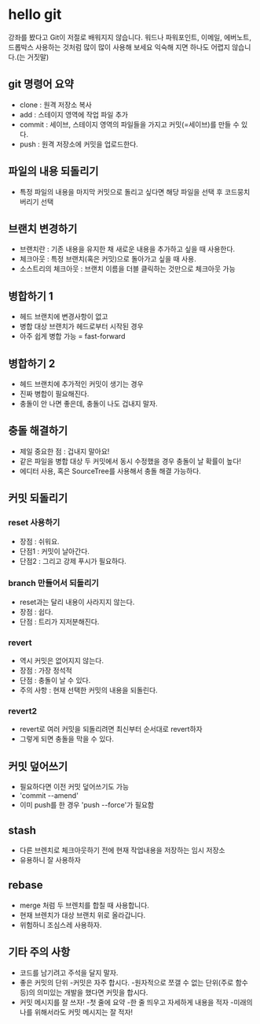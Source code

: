 # hello git

강좌를 봤다고 Git이 저절로 배워지지 않습니다.
워드나 파워포인트, 이메일, 에버노트, 드롭박스 사용하는 것처럼 많이 많이 사용해 보세요
익숙해 지면 하나도 어렵지 않습니다.(는 거짓말)

## git 명령어 요약

- clone : 원격 저장소 복사
- add : 스테이지 영역에 작업 파일 추가
- commit : 세이브, 스테이지 영역의 파일들을 가지고 커밋(=세이브)를 만들 수 있다.
- push : 원격 저장소에 커밋을 업로드한다.

## 파일의 내용 되돌리기

- 특정 파일의 내용을 마지막 커밋으로 돌리고 싶다면 해당 파일을 선택 후 코드뭉치 버리기 선택

## 브랜치 변경하기

- 브랜치란 : 기존 내용을 유지한 채 새로운 내용을 추가하고 싶을 때 사용한다.
- 체크아웃 : 특정 브랜치(혹은 커밋)으로 돌아가고 싶을 때 사용.
- 소스트리의 체크아웃 : 브랜치 이름을 더블 클릭하는 것만으로 체크아웃 가능
 
## 병합하기 1

- 헤드 브랜치에 변경사항이 없고
- 병합 대상 브랜치가 헤드로부터 시작된 경우
- 아주 쉽게 병합 가능 = fast-forward

## 병합하기 2

- 헤드 브랜치에 추가적인 커밋이 생기는 경우
- 진짜 병합이 필요해진다.
- 충돌이 안 나면 좋은데, 충돌이 나도 겁내지 말자.

## 충돌 해결하기

- 제일 중요한 점 : 겁내지 말아요!
- 같은 파일을 병합 대상 두 커밋에서 동시 수정했을 경우 충돌이 날 확률이 높다!
- 에디터 사용, 혹은 SourceTree를 사용해서 충돌 해결 가능하다.

## 커밋 되돌리기

### reset 사용하기

- 장점 : 쉬워요.
- 단점1 : 커밋이 날아간다. 
- 단점2 : 그리고 강제 푸시가 필요하다.

### branch 만들어서 되돌리기

- reset과는 달리 내용이 사라지지 않는다.
- 장점 : 쉽다.
- 단점 : 트리가 지저분해진다.

### revert

- 역시 커밋은 없어지지 않는다.
- 장점 : 가장 정석적
- 단점 : 충돌이 날 수 있다.
- 주의 사항 : 현재 선택한 커밋의 내용을 되돌린다.

### revert2

- revert로 여러 커밋을 되돌리려면 최신부터 순서대로 revert하자
- 그렇게 되면 충돌을 막을 수 있다.


## 커밋 덮어쓰기

- 필요하다면 이전 커밋 덮어쓰기도 가능
- 'commit --amend'
- 이미 push를 한 경우 'push --force'가 필요함

## stash

- 다른 브렌치로 체크아웃하기 전에 현재 작업내용을 저장하는 임시 저장소
- 유용하니 잘 사용하자 

## rebase

- merge 처럼 두 브렌치를 합칠 때 사용합니다.
- 현재 브렌치가 대상 브랜치 위로 올라갑니다.
- 위험하니 조심스레 사용하자.

## 기타 주의 사항

- 코드를 남기려고 주석을 달지 말자.
- 좋은 커밋의 단위
 -커밋은 자주 합시다.
 -원자적으로 쪼갤 수 없는 단위(주로 함수 등)의 의미있는 개발을 했다면 커밋을 합시다.
- 커밋 메시지를 잘 쓰자!
 -첫 줄에 요약
 -한 줄 띄우고 자세하게 내용을 적자
 -미래의 나를 위해서라도 커밋 메시지는 잘 적자!
 

 






